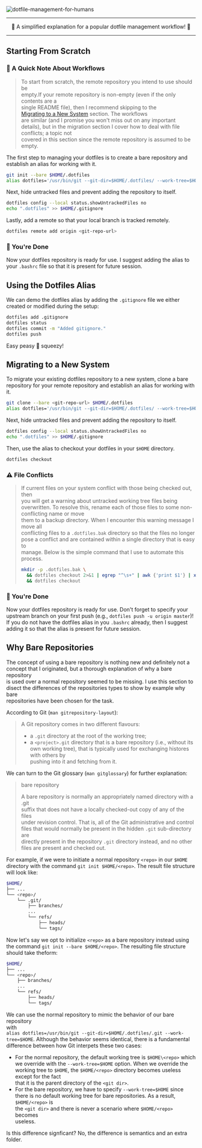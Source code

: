 ![dotfile-management-for-humans](https://user-images.githubusercontent.com/20260845/59078947-724fd680-88af-11e9-8457-465e2510460b.png)

---

<p align="center">
🎉 A simplified explanation for a popular dotfile management workflow! 🎉
</p>

---

## Starting From Scratch                                                        
                                                                                
### 🚦 A Quick Note About Workflows                                             
                                                                                
> To start from scratch, the remote repository you intend to use should be      
empty.If your remote repository is non-empty (even if the only contents are a   
single README file), then I recommend skipping to the                           
[Migrating to a New System](#migrating-to-a-new-system) section. The workflows  
are similar (and I promise you won't miss out on any important details), but in 
the migration section I cover how to deal with file conflicts; a topic not      
covered in this section since the remote repository is assumed to be empty.     
                                                                                
The first step to managing your dotfiles is to create a bare repository and     
establish an alias for working with it.                                         
                                                                                
```bash                                                                         
git init --bare $HOME/.dotfiles                                                 
alias dotfiles='/usr/bin/git --git-dir=$HOME/.dotfiles/ --work-tree=$HOME'      
```                                                                             
                                                                                
Next, hide untracked files and prevent adding the repository to itself.         
                                                                                
```bash                                                                         
dotfiles config --local status.showUntrackedFiles no                            
echo ".dotfiles" >> $HOME/.gitignore                                            
```                                                                             
                                                                                
Lastly, add a remote so that your local branch is tracked remotely.             
                                                                                
```bash                                                                         
dotfiles remote add origin <git-repo-url>                                       
```                                                                             
                                                                                
### 🍾 You're Done                                                              

Now your dotfiles repository is ready for use. I suggest adding the alias to    
your `.bashrc` file so that it is present for future session.  

## Using the Dotfiles Alias                                                              
                                                                                
We can demo the dotfiles alias by adding the `.gitignore` file we either created
or modified during the setup:                                                   
                                                                                
```bash                                                                         
dotfiles add .gitignore                                                         
dotfiles status                                                                 
dotfiles commit -m "Added gitignore."                                           
dotfiles push                                                                   
```                                                                             
                                                                                
Easy peasy 🍋 squeezy!  

## Migrating to a New System                                                    
                                                                                
To migrate your existing dotfiles repository to a new system, clone a bare      
repository for your remote repository and establish an alias for working with   
it.                                                                             
                                                                                
```bash                                                                         
git clone --bare <git-repo-url> $HOME/.dotfiles                                 
alias dotfiles='/usr/bin/git --git-dir=$HOME/.dotfiles/ --work-tree=$HOME'      
```                                                                             
                                                                                
Next, hide untracked files and prevent adding the repository to itself.         
                                                                                
```bash                                                                         
dotfiles config --local status.showUntrackedFiles no                            
echo ".dotfiles" >> $HOME/.gitignore                                            
```                                                                             
                                                                                
Then, use the alias to checkout your dotfiles in your `$HOME` directory.        
                                                                                
```bash                                                                         
dotfiles checkout                                                               
```                                                                             
                                                                                
### ⚠️ File Conflicts

> If current files on your system conflict with those being checked out, then   
you will get a warning about untracked working tree files being overwritten. To 
resolve this, rename each of those files to some non-conflicting name or move   
them to a backup directory. When I encounter this warning message I move all    
conflicting files to a `.dotfiles.bak` directory so that the files no longer    
pose a conflict and are contained within a single directory that is easy to     
manage. Below is the simple command that I use to automate this process.        
>```bash                                                                        
>mkdir -p .dotfiles.bak \                                                       
>   && dotfiles checkout 2>&1 | egrep "^\s+" | awk {'print $1'} | xargs -I {} mv
>   && dotfiles checkout                                                        
>```                                                                            
                                                                                
### 🍾 You're Done                                                              
                                                                                
Now your dotfiles repository is ready for use. Don't forget to specify your     
upstream branch on your first push (e.g., `dotfiles push -u origin master`)! If 
you do not have the dotfiles alias in you `.bashrc` already, then I suggest     
adding it so that the alias is present for future session.

## Why Bare Repositories                                                        
                                                                                
The concept of using a bare repository is nothing new and definitely not a      
concept that I originated, but a thorough explanation of why a bare repository  
is used over a normal repository seemed to be missing. I use this section to    
disect the differences of the repositories types to show by example why bare    
repositories have been chosen for the task.                                     
                                                                                
According to Git (`man gitrepository-layout`):                                  
                                                                                
> A Git repository comes in two different flavours:                             
> * a `.git` directory at the root of the working tree;                         
> * a `<project>.git` directory that is a bare repository (i.e., without its own
> working tree), that is typically used for exchanging histores with others by  
> pushing into it and fetching from it.                                         
                                                                                
We can turn to the Git glossary (`man gitglossary`) for further explanation:    
                                                                                
> bare repository                                                               
>                                                                               
> A bare repository is normally an appropriately named directory with a .git    
> suffix that does not have a locally checked-out copy of any of the files      
> under revision control. That is, all of the Git administrative and control    
> files that would normally be present in the hidden `.git` sub-directory are   
> directly present in the repository `.git` directory instead, and no other     
> files are present and checked out.                                            
                                                                                
For example, if we were to initiate a normal repository `<repo>` in our `$HOME` 
directory with the command `git init $HOME/<repo>`. The result file structure   
will look like:

```bash                                                                         
$HOME/                                                                          
├── ...                                                                         
└── <repo>/                                                                     
    └── .git/                                                                   
        ├── branches/                                                           
        ...                                                                     
        └── refs/                                                               
            ├── heads/                                                          
            └── tags/                                                           
```                                                                             
                                                                                
Now let's say we opt to initialize `<repo>` as a bare repository instead using  
the command `git init --bare $HOME/<repo>`. The resulting file structure should 
take theform:                                                                   
                                                                                
```bash                                                                         
$HOME/                                                                          
├── ...                                                                         
└── <repo>/                                                                     
    ├── branches/                                                               
    ...                                                                         
    └── refs/                                                                   
        ├── heads/                                                              
        └── tags/                                                               
```                                                                             

We can use the normal repository to mimic the behavior of our bare repository   
with                                                                            
`alias dotfiles=/usr/bin/git --git-dir=$HOME/.dotfiles/.git --work-tree=$HOME`. 
Although the behavior seems identical, there is a fundamental difference between
how Git interpets these two cases:                                              
* For the normal repository, the default working tree is `$HOME\<repo>` which we
override with the `--work-tree=$HOME` option. When we override the working tree 
to `$HOME`, the `$HOME/<repo>` directory becomes useless except for the fact    
that it is the parent directory of the `<git dir>`.                             
* For the bare repository, we have to specify `--work-tree=$HOME` since there is
no default working tree for bare repositories. As a result, `$HOME/<repo>` is   
the `<git dir>` and there is never a scenario where `$HOME/<repo>` becomes      
useless.                                                                        
                                                                                
Is this difference signficant? No, the difference is semantics and an extra     
folder.
